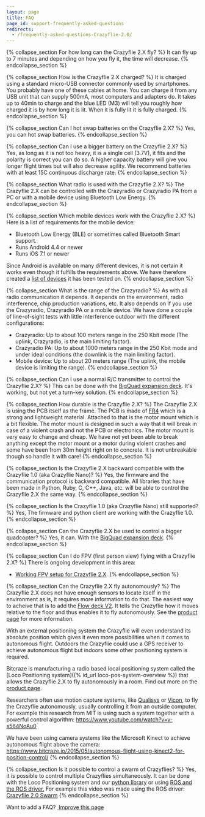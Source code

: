 ```yaml
---
layout: page
title: FAQ
page_id: support-frequently-asked-questions
redirects:
  - /frequently-asked-questions-Crazyflie-2.0/
---
```


{% collapse_section For how long can the Crazyflie 2.X fly? %}
It can fly up to 7 minutes and depending on how you fly it, the time will decrease.
{% endcollapse_section %}

{% collapse_section How is the Crazyflie 2.X charged? %}
It is charged using a standard micro-USB connector commonly used by smartphones. You probably have one of these cables at home. You can charge it from any USB unit that can supply 500mA, most computers and adapters do. It takes up to 40min to charge and the blue LED (M3) will tell you roughly how charged it is by how long it is lit. When it is fully lit it is fully charged.
{% endcollapse_section %}

{% collapse_section Can I hot swap batteries on the Crazyflie 2.X? %}
Yes, you can hot swap batteries.
{% endcollapse_section %}

{% collapse_section Can I use a bigger battery on the Crazyflie 2.X? %}
Yes, as long as it is not too heavy, it is a single cell (3.7V), it fits and the polarity is correct you can do so. A higher capacity battery will give you longer flight times but will also decrease agility. We recommend batteries with at least 15C continuous discharge rate.
{% endcollapse_section %}

{% collapse_section What radio is used with the Crazyflie 2.X? %}
The Crazyflie 2.X can be controlled with the Crazyradio or Crazyradio PA from a PC or with a mobile device using Bluetooth Low Energy.
{% endcollapse_section %}

{% collapse_section Which mobile devices work with the Crazyflie 2.X? %}
Here is a list of requirements for the mobile device:

* Bluetooth Low Energy (BLE) or sometimes called Bluetooth Smart support.
* Runs Android 4.4 or newer
* Runs iOS 7.1 or newer

Since Android is available on many different devices, it is not certain it works even though it fulfills the requirements above. We have therefore created a [list of devices](/documentation/repository/crazyflie-android-client/master/userguides/user-instructions/#android-device-compatibility)
it has been tested on.
{% endcollapse_section %}

{% collapse_section What is the range of the Crazyradio? %}
As with all radio communication it depends. It depends on the environment, radio interference, chip production variations, etc. It also depends on if you use the Crazyradio, Crazyradio PA or a mobile device. We have done a couple of line-of-sight tests with little interference outdoor with the different configurations:

* Crazyradio: Up to about 100 meters range in the 250 Kbit mode (The uplink, Crazyradio, is the main limiting factor).
* Crazyradio PA: Up to about 1000 meters range in the 250 Kbit mode and under ideal conditions (the downlink is the main limiting factor).
* Mobile device: Up to about 20 meters range (The uplink, the mobile device is limiting the range).
{% endcollapse_section %}

{% collapse_section Can I use a normal R/C transmitter to control the Crazyflie 2.X? %}
This can be done with the [BigQuad expansion deck](/products/bigquad-deck/). It's working, but not yet a turn-key solution.
{% endcollapse_section %}

{% collapse_section How durable is the Crazyflie 2.X? %}
The Crazyflie 2.X is using the PCB itself as the frame. The PCB is made of [FR4](https://en.wikipedia.org/wiki/FR-4) which is a strong and lightweight material. Attached to that is the motor mount which is a bit flexible. The motor mount is designed in such a way that it will break in case of a violent crash and not the PCB or electronics. The motor mount is very easy to change and cheap. We have not yet been able to break anything except the motor mount or a motor during violent crashes and some have been from 30m height right on to concrete. It is not unbreakable though so handle it with care!
{% endcollapse_section %}

{% collapse_section Is the Crazyflie 2.X backward compatible with the Crazyflie 1.0 (aka Crazyflie Nano)? %}
Yes, the firmware and the communication protocol is backward compatible. All libraries that have been made in Python, Ruby, C, C++, Java, etc. will be able to control the Crazyflie 2.X the same way.
{% endcollapse_section %}

{% collapse_section Is the Crazyflie 1.0 (aka Crazyflie Nano) still supported? %}
Yes, The firmware and python client are working with the Crazyflie 1.0.
{% endcollapse_section %}

{% collapse_section Can the Crazyflie 2.X be used to control a bigger quadcopter? %}
Yes, it can. With the [BigQuad expansion deck](/products/bigquad-deck/).
{% endcollapse_section %}

{% collapse_section Can I do FPV (first person view) flying with a Crazyflie 2.X? %}
There is ongoing development in this area:

* [Working FPV setup for Crazyflie 2.X](https://forum.bitcraze.io/viewtopic.php?f=6&p=8295).
{% endcollapse_section %}

{% collapse_section Can the Crazyflie 2.X fly autonomously? %}
The Crazyflie 2.X does not have enough sensors to locate itself in the environment as is, it requires more information to do that.
The easiest way to acheive that is to add the [Flow deck V2](/products/flow-deck-v2/). It tells the Crazyflie how it moves relative to the floor and
thus enables it to fly autonomously. See the [product page](/products/flow-deck-v2/) for more information.

With an external positioning system the Crazyflie will even understand its absolute
position which gives it even more possibilities when it comes to autonomous flight.
Outdoors the Crazyflie could use a GPS receiver to achieve autonomous flight but indoors some other positioning system is required.

Bitcraze is manufacturing a radio based local positioning system called the [Loco Positioning system]({% id_url loco-pos-system-overview %}) that allows the Crazyflie 2.X to fly autonomously in a room. Find out more on the [product page](/products/loco-positioning-system/).

Researchers often use motion capture systems, like [Qualisys](https://www.qualisys.com) or [Vicon](http://www.vicon.com/), to fly the Crazyflie autonomously, usually controlling it from an outside computer. For example this research from MIT is using such a system together with a powerful control algorithm: <https://www.youtube.com/watch?v=v-s564NoAu0>

We have been using camera systems like the Microsoft Kinect to achieve autonomous flight above the camera:  <https://www.bitcraze.io/2015/05/autonomous-flight-using-kinect2-for-position-control/>
{% endcollapse_section %}

{% collapse_section Is it possible to control a swarm of Crazyflies? %}
Yes, it is possible to control multiple Crazyflies simultaneously. It can be done with the Loco Positioning system and our [python library](https://github.com/bitcraze/crazyflie-lib-python/blob/master/examples/swarm/swarmSequence.py) or using [ROS and the ROS driver.](http://wiki.ros.org/crazyflie) For example this video was made using the ROS driver:
[Crazyflie 2.0 Swarm](https://www.youtube.com/watch?v=ezTayb76x9U)
{% endcollapse_section %}


<div class="col-md-12">
  <p class="text-right">Want to add a FAQ? <a href="https://github.com/bitcraze/bitcraze-website/edit/master/src/{{page.path}}"><i class="fa fa-pencil"></i> &nbsp;Improve this page</a></p>
</div>
